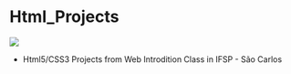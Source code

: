 # Html_Projects
![](https://img.shields.io/badge/HTML5-E34F26?style=for-the-badge&logo=html5&logoColor=white)
- Html5/CSS3 Projects from Web Introdition Class in IFSP - São Carlos
